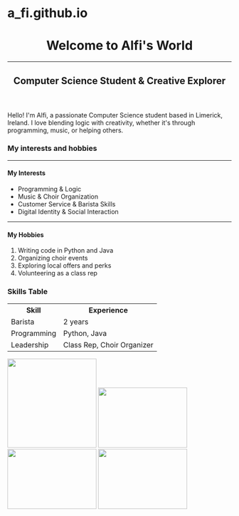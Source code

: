 # a_fi.github.io
<html lang="en">
<head>
  <meta charset="UTF-8"> 
  <title>Alfi's Personal Page</title>
  <link rel="stylesheet" href="style1.css" href="style2.css">
</head>

<body>
  <header>
    <h1>Welcome to Alfi's World </h1> 
    <hr>
    <h2>Computer Science Student & Creative Explorer</h2>
  </header>
    <p>Hello! I'm Alfi, a passionate Computer Science student based in Limerick, Ireland. I love blending logic with creativity, whether it's through programming, music, or helping others.</p>
    <h3>My interests and hobbies</h3>
  <hr>
    <h4>My Interests</h4>
    <ul>
      <li>Programming & Logic</li>
      <li>Music & Choir Organization</li>
      <li>Customer Service & Barista Skills</li>
      <li>Digital Identity & Social Interaction</li>
    </ul>
<hr>
  <h4>My Hobbies</h3>
     <ol>
        <li>Writing code in Python and Java</li>
        <li>Organizing choir events</li>
        <li>Exploring local offers and perks</li>
        <li>Volunteering as a class rep</li>
      </ol>
  <section>
  <h3>Skills Table</h3>
    <table>
      <tr>
        <th>Skill</th>
        <th>Experience</th>
      </tr>
      <tr>
        <td>Barista</td>
        <td>2 years</td>
      </tr>
      <tr>
        <td>Programming</td>
        <td>Python, Java</td>
      </tr>
      <tr>
        <td>Leadership</td>
        <td>Class Rep, Choir Organizer</td>
      </tr>
    </table>
  </section>
<img src="Barista skill.jpg"  width="200">
    <img src="Programming.jpg" width="200" height="135">
    <img src="Choir.jpg" width="200" height="135">
    <img src="Volunteering.jpg" width="200" height="135">
</body>  
</html>
